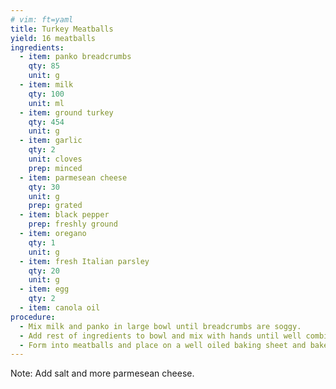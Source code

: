 ```yaml
---
# vim: ft=yaml
title: Turkey Meatballs
yield: 16 meatballs
ingredients:
  - item: panko breadcrumbs
    qty: 85
    unit: g
  - item: milk
    qty: 100
    unit: ml
  - item: ground turkey
    qty: 454
    unit: g
  - item: garlic
    qty: 2
    unit: cloves
    prep: minced
  - item: parmesean cheese
    qty: 30
    unit: g
    prep: grated
  - item: black pepper
    prep: freshly ground
  - item: oregano
    qty: 1
    unit: g
  - item: fresh Italian parsley 
    qty: 20
    unit: g  
  - item: egg
    qty: 2  
  - item: canola oil  
procedure:
  - Mix milk and panko in large bowl until breadcrumbs are soggy.
  - Add rest of ingredients to bowl and mix with hands until well combined.
  - Form into meatballs and place on a well oiled baking sheet and bake at 425º for 15 minutes.
---
```

Note: Add salt and more parmesean cheese. 
